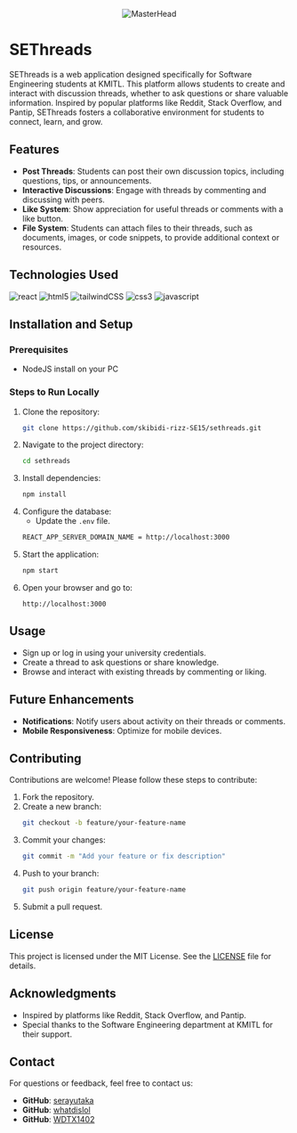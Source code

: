 
<div align="center">

![MasterHead](https://i.ibb.co/0GHJTgR/SEThreads-Logo.png)

</div>

# SEThreads

SEThreads is a web application designed specifically for Software Engineering students at KMITL. This platform allows students to create and interact with discussion threads, whether to ask questions or share valuable information. Inspired by popular platforms like Reddit, Stack Overflow, and Pantip, SEThreads fosters a collaborative environment for students to connect, learn, and grow.

## Features

- **Post Threads**: Students can post their own discussion topics, including questions, tips, or announcements.
- **Interactive Discussions**: Engage with threads by commenting and discussing with peers.
- **Like System**: Show appreciation for useful threads or comments with a like button.
- **File System**: Students can attach files to their threads, such as documents, images, or code snippets, to provide additional context or resources.

## Technologies Used

![react](https://img.shields.io/badge/React-black?logo=react) ![html5](https://img.shields.io/badge/HTML-black?logo=html5) ![tailwindCSS](https://img.shields.io/badge/TailwindCSS-black?logo=tailwindcss) ![css3](https://img.shields.io/badge/CSS-black?logo=css3&logoColor=1572B6) ![javascript](https://img.shields.io/badge/Javascript-black?logo=javascript)

## Installation and Setup

### Prerequisites
- NodeJS install on your PC

### Steps to Run Locally
1. Clone the repository:
   ```bash
   git clone https://github.com/skibidi-rizz-SE15/sethreads.git
   ```
2. Navigate to the project directory:
   ```bash
   cd sethreads
   ```
3. Install dependencies:
   ```bash
   npm install
   ```
4. Configure the database:
   - Update the `.env` file.
   ```bash
   REACT_APP_SERVER_DOMAIN_NAME = http://localhost:3000
   ```
5. Start the application:
   ```bash
   npm start
   ```
6. Open your browser and go to:
   ```
   http://localhost:3000
   ```

## Usage

- Sign up or log in using your university credentials.
- Create a thread to ask questions or share knowledge.
- Browse and interact with existing threads by commenting or liking.

## Future Enhancements

- **Notifications**: Notify users about activity on their threads or comments.
- **Mobile Responsiveness**: Optimize for mobile devices.

## Contributing

Contributions are welcome! Please follow these steps to contribute:
1. Fork the repository.
2. Create a new branch:
   ```bash
   git checkout -b feature/your-feature-name
   ```
3. Commit your changes:
   ```bash
   git commit -m "Add your feature or fix description"
   ```
4. Push to your branch:
   ```bash
   git push origin feature/your-feature-name
   ```
5. Submit a pull request.

## License

This project is licensed under the MIT License. See the [LICENSE](LICENSE) file for details.

## Acknowledgments

- Inspired by platforms like Reddit, Stack Overflow, and Pantip.
- Special thanks to the Software Engineering department at KMITL for their support.

## Contact

For questions or feedback, feel free to contact us:
- **GitHub**: [serayutaka](https://github.com/serayutaka)
- **GitHub**: [whatdislol](https://github.com/whatdislol)
- **GitHub**: [WDTX1402](https://github.com/WDTX1402)
